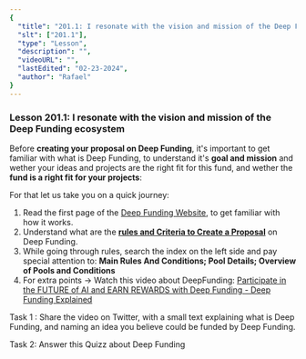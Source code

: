 ```yaml
---
{
  "title": "201.1: I resonate with the vision and mission of the Deep Funding ecosystem",
  "slt": ["201.1"],
  "type": "Lesson",
  "description": "",
  "videoURL": "",
  "lastEdited": "02-23-2024",
  "author": "Rafael"
}
---
```


### **Lesson 201.1: I resonate with the vision and mission of the Deep Funding ecosystem**

Before **creating your proposal on Deep Funding**, it's important to get familiar with what is Deep Funding, to understand it's **goal and mission** and wether your ideas and projects are the right fit for this fund, and wether the **fund is a right fit for your projects**:

For that let us take you on a quick journey:

1. Read the first page of the [Deep Funding Website](https://deepfunding.ai/), to get familiar with how it works.
2. Understand what are the [**rules and Criteria to Create a Proposal**](https://deepfunding.ai/rules/) on Deep Funding.
3. While going through rules, search the index on the left side and pay special attention to: **Main Rules And Conditions; Pool Details; Overview of Pools and Conditions**
4. For extra points -> Watch this video about DeepFunding: [Participate in the FUTURE of AI and EARN REWARDS with Deep Funding - Deep Funding Explained
   ](https://www.youtube.com/watch?v=4q09DlF1dOE)

Task 1 : Share the video on Twitter, with a small text explaining what is Deep Funding, and naming an idea you believe could be funded by Deep Funding.

Task 2: Answer this Quizz about Deep Funding
